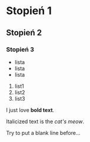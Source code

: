 # Stopień 1
## Stopień 2
### Stopień 3
- lista
- lista
- lista 

1. list1
2. list2
3. list3

I just love **bold text**.

Italicized text is the *cat's meow*.

Try to put a blank line before...
